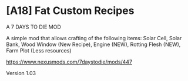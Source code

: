 # [A18] Fat Custom Recipes

A 7 DAYS TO DIE MOD

A simple mod that allows crafting of the following items: Solar Cell, Solar Bank, Wood Window (New Recipe), Engine (NEW), Rotting Flesh (NEW), Farm Plot (Less resources)

https://www.nexusmods.com/7daystodie/mods/447

Version 1.03
